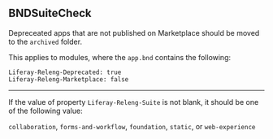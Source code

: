 ## BNDSuiteCheck

Depreceated apps that are not published on Marketplace should be moved to the
`archived` folder.

This applies to modules, where the `app.bnd` contains the following:
```
Liferay-Releng-Deprecated: true
Liferay-Releng-Marketplace: false
```

---

If the value of property `Liferay-Releng-Suite` is not blank, it should be one
of the following value:

`collaboration`, `forms-and-workflow`, `foundation`, `static`, or
`web-experience`